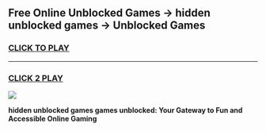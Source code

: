 
## Free Online Unblocked Games → hidden unblocked games → Unblocked Games
<h3>
<a href="https://premium.freeplayer.one?title=hidden_unblocked_games&ref=21F">CLICK TO PLAY</a></h3>
<hr>

<h3>
<a href="https://premium.freeplayer.one?title=hidden_unblocked_games&ref=21F">CLICK 2 PLAY</a>
  
</h3>

<a href="https://premium.freeplayer.one?title=hidden_unblocked_games&ref=21F/"><img src="https://clearcache.store/games.png"></a>


**hidden unblocked games games unblocked: Your Gateway to Fun and Accessible Online Gaming**
